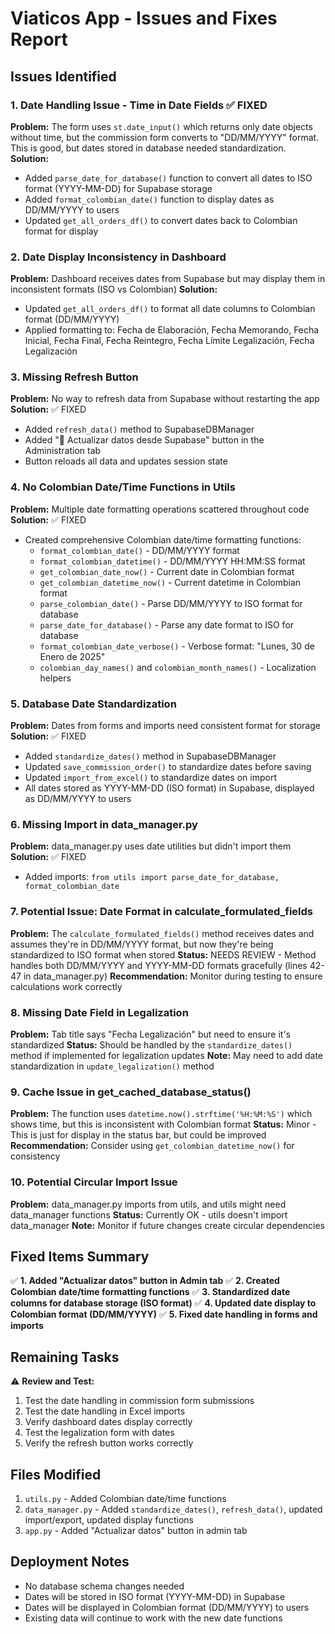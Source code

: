 # Viaticos App - Issues and Fixes Report

## Issues Identified

### 1. **Date Handling Issue - Time in Date Fields** ✅ FIXED
**Problem:** The form uses `st.date_input()` which returns only date objects without time, but the commission form converts to "DD/MM/YYYY" format. This is good, but dates stored in database needed standardization.
**Solution:**
- Added `parse_date_for_database()` function to convert all dates to ISO format (YYYY-MM-DD) for Supabase storage
- Added `format_colombian_date()` function to display dates as DD/MM/YYYY to users
- Updated `get_all_orders_df()` to convert dates back to Colombian format for display

### 2. **Date Display Inconsistency in Dashboard**
**Problem:** Dashboard receives dates from Supabase but may display them in inconsistent formats (ISO vs Colombian)
**Solution:**
- Updated `get_all_orders_df()` to format all date columns to Colombian format (DD/MM/YYYY)
- Applied formatting to: Fecha de Elaboración, Fecha Memorando, Fecha Inicial, Fecha Final, Fecha Reintegro, Fecha Límite Legalización, Fecha Legalización

### 3. **Missing Refresh Button**
**Problem:** No way to refresh data from Supabase without restarting the app
**Solution:** ✅ FIXED
- Added `refresh_data()` method to SupabaseDBManager
- Added "🔄 Actualizar datos desde Supabase" button in the Administration tab
- Button reloads all data and updates session state

### 4. **No Colombian Date/Time Functions in Utils**
**Problem:** Multiple date formatting operations scattered throughout code
**Solution:** ✅ FIXED
- Created comprehensive Colombian date/time formatting functions:
  - `format_colombian_date()` - DD/MM/YYYY format
  - `format_colombian_datetime()` - DD/MM/YYYY HH:MM:SS format
  - `get_colombian_date_now()` - Current date in Colombian format
  - `get_colombian_datetime_now()` - Current datetime in Colombian format
  - `parse_colombian_date()` - Parse DD/MM/YYYY to ISO format for database
  - `parse_date_for_database()` - Parse any date format to ISO for database
  - `format_colombian_date_verbose()` - Verbose format: "Lunes, 30 de Enero de 2025"
  - `colombian_day_names()` and `colombian_month_names()` - Localization helpers

### 5. **Database Date Standardization**
**Problem:** Dates from forms and imports need consistent format for storage
**Solution:** ✅ FIXED
- Added `standardize_dates()` method in SupabaseDBManager
- Updated `save_commission_order()` to standardize dates before saving
- Updated `import_from_excel()` to standardize dates on import
- All dates stored as YYYY-MM-DD (ISO format) in Supabase, displayed as DD/MM/YYYY to users

### 6. **Missing Import in data_manager.py**
**Problem:** data_manager.py uses date utilities but didn't import them
**Solution:** ✅ FIXED
- Added imports: `from utils import parse_date_for_database, format_colombian_date`

### 7. **Potential Issue: Date Format in calculate_formulated_fields**
**Problem:** The `calculate_formulated_fields()` method receives dates and assumes they're in DD/MM/YYYY format, but now they're being standardized to ISO format when stored
**Status:** NEEDS REVIEW - Method handles both DD/MM/YYYY and YYYY-MM-DD formats gracefully (lines 42-47 in data_manager.py)
**Recommendation:** Monitor during testing to ensure calculations work correctly

### 8. **Missing Date Field in Legalization**
**Problem:** Tab title says "Fecha Legalización" but need to ensure it's standardized
**Status:** Should be handled by the `standardize_dates()` method if implemented for legalization updates
**Note:** May need to add date standardization in `update_legalization()` method

### 9. **Cache Issue in get_cached_database_status()**
**Problem:** The function uses `datetime.now().strftime('%H:%M:%S')` which shows time, but this is inconsistent with Colombian format
**Status:** Minor - This is just for display in the status bar, but could be improved
**Recommendation:** Consider using `get_colombian_datetime_now()` for consistency

### 10. **Potential Circular Import Issue**
**Problem:** data_manager.py imports from utils, and utils might need data_manager functions
**Status:** Currently OK - utils doesn't import data_manager
**Note:** Monitor if future changes create circular dependencies

## Fixed Items Summary

✅ **1. Added "Actualizar datos" button in Admin tab**
✅ **2. Created Colombian date/time formatting functions**
✅ **3. Standardized date columns for database storage (ISO format)**
✅ **4. Updated date display to Colombian format (DD/MM/YYYY)**
✅ **5. Fixed date handling in forms and imports**

## Remaining Tasks

⚠️ **Review and Test:**
1. Test the date handling in commission form submissions
2. Test the date handling in Excel imports
3. Verify dashboard dates display correctly
4. Test the legalization form with dates
5. Verify the refresh button works correctly

## Files Modified

1. `utils.py` - Added Colombian date/time functions
2. `data_manager.py` - Added `standardize_dates()`, `refresh_data()`, updated import/export, updated display functions
3. `app.py` - Added "Actualizar datos" button in admin tab

## Deployment Notes

- No database schema changes needed
- Dates will be stored in ISO format (YYYY-MM-DD) in Supabase
- Dates will be displayed in Colombian format (DD/MM/YYYY) to users
- Existing data will continue to work with the new date functions
